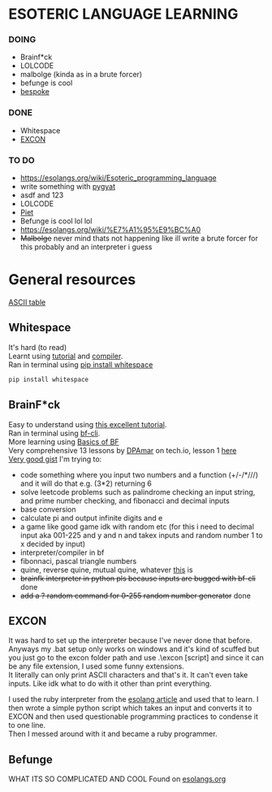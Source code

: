 # ESOTERIC LANGUAGE LEARNING

### DOING
- Brainf*ck
- LOLCODE
- malbolge (kinda as in a brute forcer)
- befunge is cool
- [bespoke](https://esolangs.org/wiki/Bespoke)

### DONE
- Whitespace
- [EXCON](https://esolangs.org/wiki/EXCON)

### TO DO
- https://esolangs.org/wiki/Esoteric_programming_language
- write something with [pygyat](https://github.com/shamith09/pygyat)
- asdf and 123
- LOLCODE
- [Piet](https://esolangs.org/wiki/Piet)
- Befunge is cool lol lol
- https://esolangs.org/wiki/%E7%A1%95%E9%BC%A0
- ~~Malbolge~~ never mind thats not happening like ill write a brute forcer for this probably and an interpreter i guess

# General resources
[ASCII table](https://www.ascii-code.com/)

## Whitespace 
It's hard (to read)   
Learnt using [tutorial](https://hackage.haskell.org/package/whitespace-0.4/src/docs/tutorial.html) and [compiler](https://naokikp.github.io/wsi/whitespace.html).  
Ran in terminal using [pip install whitespace](https://pypi.org/project/whitespace/)  
```bash
pip install whitespace
```

## BrainF*ck 
Easy to understand using [this excellent tutorial](https://saketupadhyay.medium.com/how-to-code-in-brainf-ck-without-losing-your-mind-6a8fd67b36b4).  
Ran in terminal using [bf-cli](https://github.com/aapzu/bf-cli).  
More learning using [Basics of BF](https://gist.github.com/roachhd/dce54bec8ba55fb17d3a)  
Very comprehensive 13 lessons by [DPAmar](https://tech.io/users/1962352/DPAmar) on tech.io, lesson 1 [here](https://tech.io/playgrounds/50426/getting-started-with-brainfuck/welcome)  
[Very good gist](https://gist.github.com/roachhd/dce54bec8ba55fb17d3a)
I'm trying to:  
- code something where you input two numbers and a function (+/-/*///) and it will do that e.g. (3\*2) returning 6
- solve leetcode problems such as palindrome checking an input string, and prime number checking, and fibonacci and decimal inputs
- base conversion
- calculate pi and output infinite digits and e 
- a game like good game idk with random etc (for this i need to decimal input aka 001-225 and y and n and takex inputs and random number 1 to x decided by input)
- interpreter/compiler in bf
- fibonnaci, pascal triangle numbers
- quine, reverse quine, mutual quine, whatever [this](https://codegolf.stackexchange.com/questions/63669/three-mutual-quines?rq=1) is 
- ~~brainfk interpreter in python pls because inputs are bugged with bf-cli~~ done
- ~~add a ? random command for 0-255 random number generator~~ done

## EXCON
It was hard to set up the interpreter because I've never done that before. Anyways my .bat setup only works on windows and it's kind of scuffed but you just go to the excon folder path and use .\excon [script] and since it can be any file extension, I used some funny extensions.  
It literally can only print ASCII characters and that's it. It can't even take inputs. Like idk what to do with it other than print everything.  

I used the ruby interpreter from the [esolang article](https://esolangs.org/wiki/EXCON#Interpreter) and used that to learn.
I then wrote a simple python script which takes an input and converts it to EXCON and then used questionable programming practices to condense it to one line.  
Then I messed around with it and became a ruby programmer.

## Befunge

WHAT ITS SO COMPLICATED AND COOL
Found on [esolangs.org](https://esolangs.org/wiki/Befunge)
